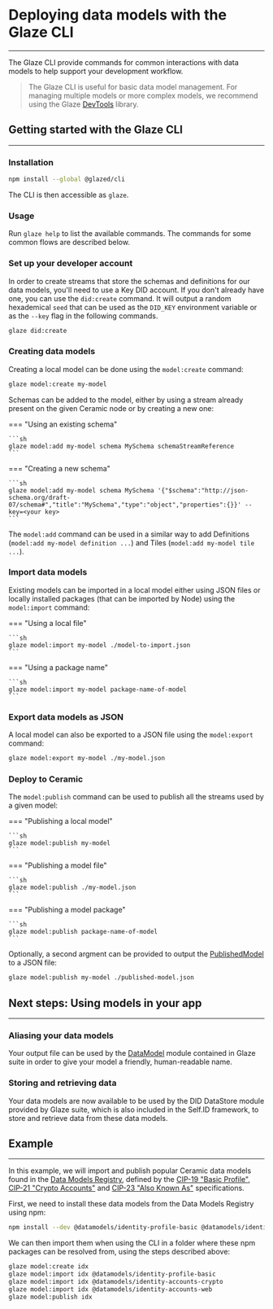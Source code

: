 # **Deploying data models with the Glaze CLI**

---

The Glaze CLI provide commands for common interactions with data models to help support your development workflow. 

> The Glaze CLI is useful for basic data model management. For managing multiple models or more complex models, we recommend using the Glaze [DevTools]() library.

## **Getting started with the Glaze CLI**

---

### **Installation**

```sh
npm install --global @glazed/cli
```

The CLI is then accessible as `glaze`.

### **Usage**

Run `glaze help` to list the available commands. The commands for some common flows are described below.

### **Set up your developer account**

In order to create streams that store the schemas and definitions for our data models, you'll need to use a Key DID account. If you don't already have one, you can use the `did:create` command. It will output a random hexademical `seed` that can be used as the `DID_KEY` environment variable or as the `--key` flag in the following commands.

```sh
glaze did:create
```

### **Creating data models**
Creating a local model can be done using the `model:create` command:

```sh
glaze model:create my-model
```

Schemas can be added to the model, either by using a stream already present on the given Ceramic node or by creating a new one:

=== "Using an existing schema"

    ```sh
    glaze model:add my-model schema MySchema schemaStreamReference
    ```

=== "Creating a new schema"

    ```sh
    glaze model:add my-model schema MySchema '{"$schema":"http://json-schema.org/draft-07/schema#","title":"MySchema","type":"object","properties":{}}' --key=<your key>
    ```

The `model:add` command can be used in a similar way to add Definitions (`model:add my-model definition ...`) and Tiles (`model:add my-model tile ...`).

### **Import data models**

Existing models can be imported in a local model either using JSON files or locally installed packages (that can be imported by Node) using the `model:import` command:

=== "Using a local file"

    ```sh
    glaze model:import my-model ./model-to-import.json
    ```

=== "Using a package name"

    ```sh
    glaze model:import my-model package-name-of-model
    ```

### **Export data models as JSON**
A local model can also be exported to a JSON file using the `model:export` command:

```sh
glaze model:export my-model ./my-model.json
```

### **Deploy to Ceramic**

The `model:publish` command can be used to publish all the streams used by a given model:

=== "Publishing a local model"

    ```sh
    glaze model:publish my-model
    ```

=== "Publishing a model file"

    ```sh
    glaze model:publish ./my-model.json
    ```

=== "Publishing a model package"

    ```sh
    glaze model:publish package-name-of-model
    ```

Optionally, a second argment can be provided to output the [PublishedModel](datamodel.md#publishedmodel) to a JSON file:

```sh
glaze model:publish my-model ./published-model.json
```

## **Next steps: Using models in your app**

---

### **Aliasing your data models**

Your output file can be used by the [DataModel](datamodel.md#datamodel-runtime) module contained in Glaze suite in order to give your model a friendly, human-readable name.

### **Storing and retrieving data**

Your data models are now available to be used by the DID DataStore module provided by Glaze suite, which is also included in the Self.ID framework, to store and retrieve data from these data models.

## **Example**

---

In this example, we will import and publish popular Ceramic data models found in the [Data Models Registry](), defined by the [CIP-19 "Basic Profile"](https://github.com/ceramicnetwork/CIP/blob/main/CIPs/CIP-19/CIP-19.md), [CIP-21 "Crypto Accounts"](https://github.com/ceramicnetwork/CIP/blob/main/CIPs/CIP-21/CIP-21.md) and [CIP-23 "Also Known As"](https://github.com/ceramicnetwork/CIP/blob/main/CIPs/CIP-23/CIP-23.md) specifications.

First, we need to install these data models from the Data Models Registry using npm:

```sh
npm install --dev @datamodels/identity-profile-basic @datamodels/identity-accounts-crypto @datamodels/identity-accounts-web
```

We can then import them when using the CLI in a folder where these npm packages can be resolved from, using the steps described above:

```sh
glaze model:create idx
glaze model:import idx @datamodels/identity-profile-basic
glaze model:import idx @datamodels/identity-accounts-crypto
glaze model:import idx @datamodels/identity-accounts-web
glaze model:publish idx
```
